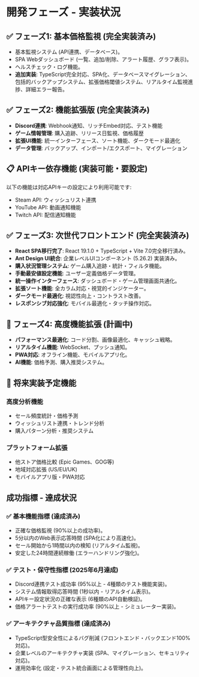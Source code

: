 # 開発フェーズ - 実装状況

## ✅ フェーズ1: 基本価格監視 (完全実装済み)

* 基本監視システム (API連携、データベース)。
* SPA Webダッシュボード (一覧、追加/削除、アラート履歴、グラフ表示)。
* ヘルスチェック・ログ機能。
* **追加実装**: TypeScript完全対応、SPA化、データベースマイグレーション、包括的バックアップシステム、拡張価格閾値システム、リアルタイム監視進捗、詳細エラー報告。

## ✅ フェーズ2: 機能拡張版 (完全実装済み)

* **Discord連携**: Webhook通知、リッチEmbed対応、テスト機能
* **ゲーム情報管理**: 購入追跡、リリース日監視、価格履歴
* **拡張UI機能**: 統一インターフェース、ソート機能、ダークモード最適化
* **データ管理**: バックアップ、インポート/エクスポート、マイグレーション

## 📋 APIキー依存機能 (実装可能・要設定)

以下の機能は対応APIキーの設定により利用可能です:

* Steam API: ウィッシュリスト連携
* YouTube API: 動画通知機能
* Twitch API: 配信通知機能

## ✅ フェーズ3: 次世代フロントエンド (完全実装済み)

* **React SPA移行完了**: React 19.1.0 + TypeScript + Vite 7.0完全移行済み。
* **Ant Design UI統合**: 企業レベルUIコンポーネント (5.26.2) 実装済み。
* **購入状況管理システム**: ゲーム購入追跡・統計・フィルタ機能。
* **手動最安値設定機能**: ユーザー定義価格データ管理。
* **統一操作インターフェース**: ダッシュボード・ゲーム管理画面共通化。
* **拡張ソート機能**: 全カラム対応・視覚的インジケーター。
* **ダークモード最適化**: 視認性向上・コントラスト改善。
* **レスポンシブ対応強化**: モバイル最適化・タッチ操作対応。

## 🔄 フェーズ4: 高度機能拡張 (計画中)

* **パフォーマンス最適化**: コード分割、画像最適化、キャッシュ戦略。
* **リアルタイム機能**: WebSocket、プッシュ通知。
* **PWA対応**: オフライン機能、モバイルアプリ化。
* **AI機能**: 価格予測、購入推奨システム。

## 🔮 将来実装予定機能

### 高度分析機能
* セール頻度統計・価格予測
* ウィッシュリスト連携・トレンド分析
* 購入パターン分析・推奨システム

### プラットフォーム拡張
* 他ストア価格比較 (Epic Games、GOG等)
* 地域対応拡張 (US/EU/UK)
* モバイルアプリ版・PWA対応

## 成功指標 - 達成状況

### ✅ 基本機能指標 (達成済み)

* 正確な価格監視 (90%以上の成功率)。
* 5分以内のWeb表示応答時間 (SPA化により高速化)。
* セール開始から1時間以内の検知 (リアルタイム監視)。
* 安定した24時間連続稼働 (エラーハンドリング強化)。

### ✅ テスト・保守性指標 (2025年6月達成)

* Discord連携テスト成功率 (95%以上 - 4種類のテスト機能実装)。
* システム情報取得応答時間 (1秒以内 - リアルタイム表示)。
* APIキー設定状況の正確な表示 (6種類のAPI自動検証)。
* 価格アラートテストの実行成功率 (90%以上 - シミュレーター実装)。

### ✅ アーキテクチャ品質指標 (達成済み)

* TypeScript型安全性によるバグ削減 (フロントエンド・バックエンド100%対応)。
* 企業レベルのアーキテクチャ実装 (SPA、マイグレーション、セキュリティ対応)。
* 運用効率化 (設定・テスト統合画面による管理性向上)。
